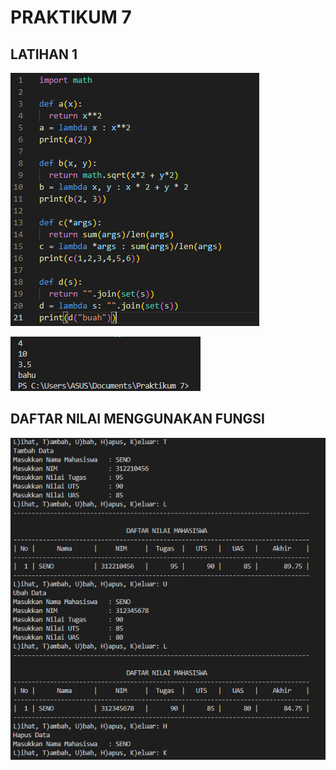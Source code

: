 # PRAKTIKUM 7

## LATIHAN 1

![foto1](foto/foto1.png)

![foto2](foto/foto2.png)

## DAFTAR NILAI MENGGUNAKAN FUNGSI

![foto3](foto/foto3.png)
